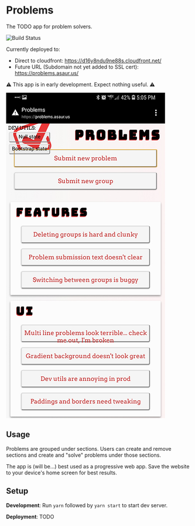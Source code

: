 # Problems

The TODO app for problem solvers.

![Build Status](https://travis-ci.org/andolojm/problems.svg?branch=master)

Currently deployed to:
  - Direct to cloudfront: https://d16y8ndu9ne88s.cloudfront.net/
  - Future URL (Subdomain not yet added to SSL cert): https://problems.asaur.us/

⚠️ This app is in early development. Expect nothing useful. ⚠️

![App Screenshot](public/Screenshot.jpg)

## Usage

Problems are grouped under sections. Users can create and remove sections and create and "solve" problems under those sections.

The app is (will be...) best used as a progressive web app. Save the website to your device's home screen for best results.

## Setup

**Development**: Run `yarn` followed by `yarn start` to start dev server.

**Deployment**: TODO
